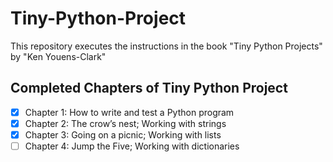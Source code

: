 # Tiny-Python-Project
This repository executes the instructions in the book "Tiny Python Projects" by "Ken Youens-Clark"

## Completed Chapters of Tiny Python Project
- [x] Chapter 1: How to write and test a Python program
- [x] Chapter 2: The crow’s nest; Working with strings
- [x] Chapter 3: Going on a picnic; Working with lists
- [ ] Chapter 4: Jump the Five; Working with dictionaries